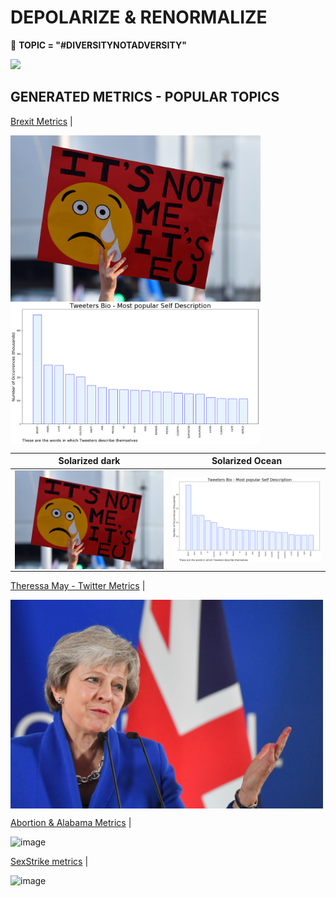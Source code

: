 # DEPOLARIZE & RENORMALIZE 
&#x1F34E; **TOPIC = "#DIVERSITYNOTADVERSITY"**

![](https://smallbiztrends.com/wp-content/uploads/2016/05/shutterstock_311472353-850x476.jpg)


## GENERATED METRICS - POPULAR TOPICS
[Brexit Metrics](https://github.com/murchie85/BREXIT-TWITTER/blob/master/BREXIT.ipynb ) |    

<div class="row">
  <div class="column">
    <img src="brexit.png" alt="drawing" align="center" width="400"/>
  </div>
  <div class="column">
    <img src="brexitbio.jpg" alt="drawing" align="center" width="400"/>
  </div>
</div>


Solarized dark             |  Solarized Ocean
:-------------------------:|:-------------------------:
<img src="brexit.png" alt="drawing" align="center" width="400"/> |  <img src="brexitbio.jpg" alt="drawing" align="center" width="400"/>

[Theressa May - Twitter Metrics](https://github.com/murchie85/MAY-TWITTER-ANALYSIS/blob/master/May.ipynb) | 

<img src="may.png" alt="drawing" align="center" width="500"/>

[Abortion & Alabama Metrics](https://github.com/murchie85/-ALABAMA-Metrics/blob/master/ALABAMA.ipynb) |  

![image](https://thenypost.files.wordpress.com/2019/05/alabama-abortion-ban.jpg?quality=90&strip=all&w=618&h=410&crop=1)

[SexStrike metrics](https://github.com/murchie85/TwitterStreamFilter/blob/master/SEXSTRIKE.ipynb) |  

![image](https://i.ytimg.com/vi/VCJfT9CTuds/maxresdefault.jpg)
